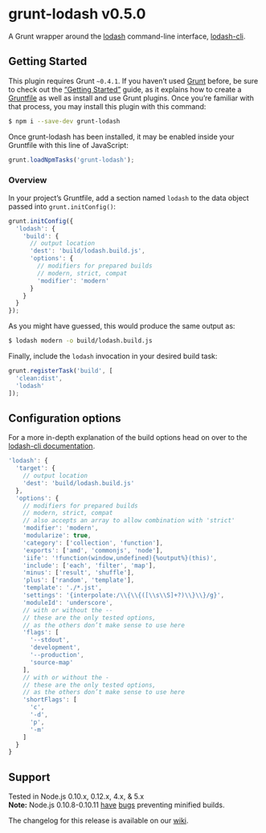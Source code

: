 # grunt-lodash v0.5.0

A Grunt wrapper around the [lodash](https://lodash.com/) command-line interface, [lodash-cli](https://npmjs.org/package/lodash-cli).

## Getting Started

This plugin requires Grunt `~0.4.1`.
If you haven’t used [Grunt](http://gruntjs.com/) before, be sure to check out the [“Getting Started”](http://gruntjs.com/getting-started) guide, as it explains how to create a [Gruntfile](http://gruntjs.com/sample-gruntfile) as well as install and use Grunt plugins. Once you’re familiar with that process, you may install this plugin with this command:

```bash
$ npm i --save-dev grunt-lodash
```

Once grunt-lodash has been installed, it may be enabled inside your Gruntfile with this line of JavaScript:

```js
grunt.loadNpmTasks('grunt-lodash');
```

### Overview

In your project’s Gruntfile, add a section named `lodash` to the data object passed into `grunt.initConfig()`:

```js
grunt.initConfig({
  'lodash': {
    'build': {
      // output location
      'dest': 'build/lodash.build.js',
      'options': {
        // modifiers for prepared builds
        // modern, strict, compat
        'modifier': 'modern'
      }
    }
  }
});
```

As you might have guessed, this would produce the same output as:

```bash
$ lodash modern -o build/lodash.build.js
```

Finally, include the `lodash` invocation in your desired build task:

```js
grunt.registerTask('build', [
  'clean:dist',
  'lodash'
]);
```

## Configuration options

For a more in-depth explanation of the build options head on over to the [lodash-cli documentation](https://lodash.com/custom-builds).

```js
'lodash': {
  'target': {
    // output location
    'dest': 'build/lodash.build.js'
  },
  'options': {
    // modifiers for prepared builds
    // modern, strict, compat
    // also accepts an array to allow combination with 'strict'
    'modifier': 'modern',
    'modularize': true,
    'category': ['collection', 'function'],
    'exports': ['amd', 'commonjs', 'node'],
    'iife': '!function(window,undefined){%output%}(this)',
    'include': ['each', 'filter', 'map'],
    'minus': ['result', 'shuffle'],
    'plus': ['random', 'template'],
    'template': './*.jst',
    'settings': '{interpolate:/\\{\\{([\\s\\S]+?)\\}\\}/g}',
    'moduleId': 'underscore',
    // with or without the --
    // these are the only tested options,
    // as the others don’t make sense to use here
    'flags': [
      '--stdout',
      'development',
      '--production',
      'source-map'
    ],
    // with or without the -
    // these are the only tested options,
    // as the others don’t make sense to use here
    'shortFlags': [
      'c',
      '-d',
      'p',
      '-m'
    ]
  }
}
```

## Support

Tested in Node.js 0.10.x, 0.12.x, 4.x, & 5.x<br>
**Note:** Node.js 0.10.8-0.10.11 [have](https://github.com/joyent/node/issues/5622) [bugs](https://github.com/joyent/node/issues/5688) preventing minified builds.

The changelog for this release is available on our [wiki](https://github.com/lodash/grunt-lodash/wiki/Changelog).
